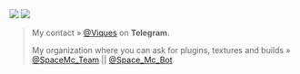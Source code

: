 <img src="https://github-readme-stats.vercel.app/api?username=Viquess&show_icons=true&theme=vision-friendly-dark&count_private=true">
<img src="https://github-readme-stats.vercel.app/api/top-langs/?username=Viquess&layout=compact&theme=vision-friendly-dark">

> My contact » [@Viques](https://t.me/Viques) on **Telegram**.
> 
> My organization where you can ask for plugins, textures and builds » [@SpaceMc_Team](https://t.me/SpaceMc_Team) || [@Space_Mc_Bot](https://t.me/Space_Mc_Bot)


